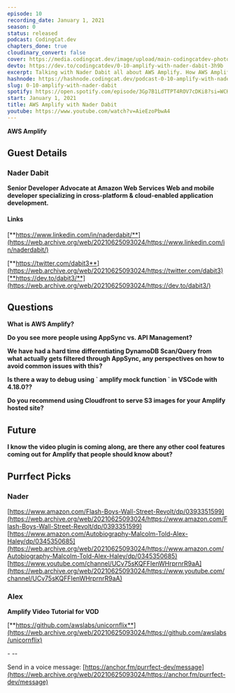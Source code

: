 ```yaml
---
episode: 10
recording_date: January 1, 2021
season: 0
status: released
podcast: CodingCat.dev
chapters_done: true
cloudinary_convert: false
cover: https://media.codingcat.dev/image/upload/main-codingcatdev-photo/eqee9pl7phcpi6fvjw5j.png
devto: https://dev.to/codingcatdev/0-10-amplify-with-nader-dabit-3h9b
excerpt: Talking with Nader Dabit all about AWS Amplify. How AWS Amplify fits into your web development process.
hashnode: https://hashnode.codingcat.dev/podcast-0-10-amplify-with-nader-dabit
slug: 0-10-amplify-with-nader-dabit
spotify: https://open.spotify.com/episode/3Gp7B1LdTTPT4ROV7cDKi8?si=WCKDPuzaT-mKRWynEQdkKg
start: January 1, 2021
title: AWS Amplify with Nader Dabit
youtube: https://www.youtube.com/watch?v=AieEzoPbwA4
---
```


**AWS Amplify**

## **Guest Details**

### **Nader Dabit**

**Senior Developer Advocate at Amazon Web Services
Web and mobile developer specializing in cross-platform & cloud-enabled application development.**

#### **Links**

[**https://www.linkedin.com/in/naderdabit/**](https://web.archive.org/web/20210625093024/https://www.linkedin.com/in/naderdabit/)

[**https://twitter.com/dabit3**](https://web.archive.org/web/20210625093024/https://twitter.com/dabit3)[**https://dev.to/dabit3/**](https://web.archive.org/web/20210625093024/https://dev.to/dabit3/)

## **Questions**

**What is AWS Amplify?**

**Do you see more people using AppSync vs. API Management?**

**We have had a hard time differentiating DynamoDB Scan/Query from what actually gets filtered through AppSync, any perspectives on how to avoid common issues with this?**

**Is there a way to debug using \` amplify mock function \` in VSCode with 4.18.0??**

**Do you recommend using Cloudfront to serve S3 images for your Amplify hosted site?**

## **Future**

**I know the video plugin is coming along, are there any other cool features coming out for Amplify that people should know about?**

## **Purrfect Picks**

### **Nader**

[https://www.amazon.com/Flash-Boys-Wall-Street-Revolt/dp/0393351599](https://web.archive.org/web/20210625093024/https://www.amazon.com/Flash-Boys-Wall-Street-Revolt/dp/0393351599)
[https://www.amazon.com/Autobiography-Malcolm-Told-Alex-Haley/dp/0345350685](https://web.archive.org/web/20210625093024/https://www.amazon.com/Autobiography-Malcolm-Told-Alex-Haley/dp/0345350685)
[https://www.youtube.com/channel/UCv75sKQFFIenWHrprnrR9aA](https://web.archive.org/web/20210625093024/https://www.youtube.com/channel/UCv75sKQFFIenWHrprnrR9aA)

### **Alex**

**Amplify Video Tutorial for VOD**

[**https://github.com/awslabs/unicornflix**](https://web.archive.org/web/20210625093024/https://github.com/awslabs/unicornflix)

\- \--

Send in a voice message: [https://anchor.fm/purrfect-dev/message](https://web.archive.org/web/20210625093024/https://anchor.fm/purrfect-dev/message)